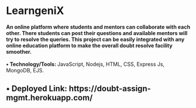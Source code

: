 # LearngeniX

<b>An online platform where students and mentors can collaborate with each other. There students can post
their questions and available mentors will try to resolve the queries. This project can be easily integrated
with any online education platform to make the overall doubt resolve facility smoother.</b></br></br>
<b>• Technology/Tools: </b>JavaScript, Nodejs, HTML, CSS, Express Js, MongoDB, EJS. </br>
<h2>• Deployed Link: https://doubt-assign-mgmt.herokuapp.com/</h2>
